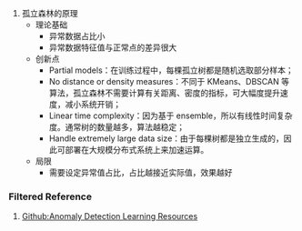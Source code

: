 1. 孤立森林的原理
	- 理论基础
	    - 异常数据占比小
	    - 异常数据特征值与正常点的差异很大
    - 创新点
        - Partial models：在训练过程中，每棵孤立树都是随机选取部分样本；
        - No distance or density measures：不同于 KMeans、DBSCAN 等算法，孤立森林不需要计算有关距离、密度的指标，可大幅度提升速度，减小系统开销；
        - Linear time complexity：因为基于 ensemble，所以有线性时间复杂度。通常树的数量越多，算法越稳定；
        - Handle extremely large data size：由于每棵树都是独立生成的，因此可部署在大规模分布式系统上来加速运算。
    - 局限
        - 需要设定异常值占比，占比越接近实际值，效果越好



### Filtered Reference
1. [Github:Anomaly Detection Learning Resources](https://github.com/yzhao062/anomaly-detection-resources)